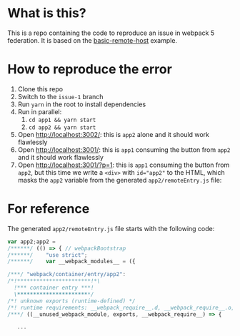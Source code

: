 # What is this?

This is a repo containing the code to reproduce an issue in webpack 5 federation. It is based on the [basic-remote-host](https://github.com/module-federation/module-federation-examples/blob/master/basic-host-remote/README.md) example.

# How to reproduce the error

1. Clone this repo
2. Switch to the `issue-1` branch
3. Run `yarn` in the root to install dependencies
4. Run in parallel:
   1. `cd app1 && yarn start`
   2. `cd app2 && yarn start`
5. Open [http://localhost:3002/](http://localhost:3002/): this is `app2` alone and it should work flawlessly
6. Open [http://localhost:3001/](http://localhost:3001/): this is `app1` consuming the button from `app2` and it should work flawlessly
7. Open [http://localhost:3001/?p=1](http://localhost:3001/?p=1): this is `app1` consuming the button from `app2`, but this time we write a `<div>` with `id="app2"` to the HTML, which masks the `app2` variable from the generated `app2/remoteEntry.js` file:

# For reference

The generated `app2/remoteEntry.js` file starts with the following code:

```javascript
var app2;app2 =
/******/ (() => { // webpackBootstrap
/******/ 	"use strict";
/******/ 	var __webpack_modules__ = ({

/***/ "webpack/container/entry/app2":
/*!***********************!*\
  !*** container entry ***!
  \***********************/
/*! unknown exports (runtime-defined) */
/*! runtime requirements: __webpack_require__.d, __webpack_require__.o, __webpack_exports__, __webpack_require__.e, __webpack_require__, __webpack_require__.* */
/***/ ((__unused_webpack_module, exports, __webpack_require__) => {

   ...
```

